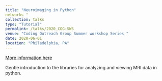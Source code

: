 ```yaml
---
title: "Neuroimaging in Python"
networks "
collection: talks
type: "Tutorial"
permalink: /talks/2020_COG-SWS
venue: "Coding Outreach Group Summer workshop Series "
date: 2020-06-01
location: "Philadelphia, PA"
---
```


[More information here](https://github.com/TU-Coding-Outreach-Group/cog_summer_workshops_2020/blob/master/README.md)


Gentle introduction to the libraries for analyzing and viewing MRI data in python.
